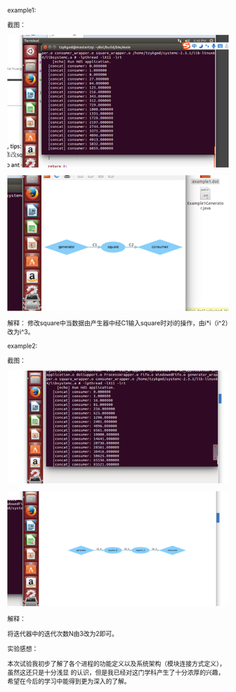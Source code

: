example1:

截图：

![example1](https://github.com/tzykgod/ES2016_14353281/blob/master/example1.png)

![example1_2](https://github.com/tzykgod/ES2016_14353281/blob/master/example1_2.png)

解释：
修改square中当数据由产生器中经C1输入square时对i的操作，由i*i（i^2）改为i^3。

example2:

截图：

![example2](https://github.com/tzykgod/ES2016_14353281/blob/master/example2.png)

![example2_2](https://github.com/tzykgod/ES2016_14353281/blob/master/example2_2.png)

解释：

将迭代器中的迭代次数N由3改为2即可。

实验感想：

本次试验我初步了解了各个进程的功能定义以及系统架构（模块连接方式定义），虽然这还只是十分浅显
的认识，但是我已经对这门学科产生了十分浓厚的兴趣，希望在今后的学习中能得到更为深入的了解。